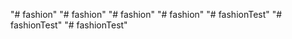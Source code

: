 "# fashion" 
"# fashion" 
"# fashion" 
"# fashion" 
"# fashionTest" 
"# fashionTest" 
"# fashionTest" 
